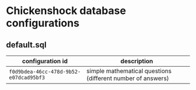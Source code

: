 # Chickenshock database configurations

## default.sql

| configuration id                       | description                                                 |
|----------------------------------------|-------------------------------------------------------------|
| `f0d9bdea-46cc-478d-9b52-e07dcad95bf3` | simple mathematical questions (different number of answers) |

